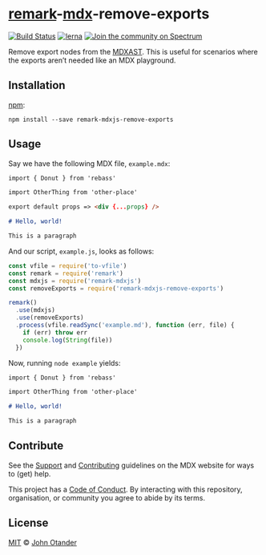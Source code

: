 # [remark][]-[mdx][]-remove-exports

[![Build Status][build-badge]][build]
[![lerna][lerna-badge]][lerna]
[![Join the community on Spectrum][spectrum-badge]][spectrum]

Remove export nodes from the [MDXAST][]. This is useful for scenarios where the exports aren’t needed like an MDX playground.

## Installation

[npm][]:

```shell
npm install --save remark-mdxjs-remove-exports
```

## Usage

Say we have the following MDX file, `example.mdx`:

```markdown
import { Donut } from 'rebass'

import OtherThing from 'other-place'

export default props => <div {...props} />

# Hello, world!

This is a paragraph
```

And our script, `example.js`, looks as follows:

```javascript
const vfile = require('to-vfile')
const remark = require('remark')
const mdxjs = require('remark-mdxjs')
const removeExports = require('remark-mdxjs-remove-exports')

remark()
  .use(mdxjs)
  .use(removeExports)
  .process(vfile.readSync('example.md'), function (err, file) {
    if (err) throw err
    console.log(String(file))
  })
```

Now, running `node example` yields:

```markdown
import { Donut } from 'rebass'

import OtherThing from 'other-place'

# Hello, world!

This is a paragraph
```

## Contribute

See the [Support][] and [Contributing][] guidelines on the MDX website for ways
to (get) help.

This project has a [Code of Conduct][coc].
By interacting with this repository, organisation, or community you agree to
abide by its terms.

## License

[MIT][] © [John Otander][johno]

<!-- Definitions -->

[build]: https://travis-ci.com/mdx-js/mdx
[build-badge]: https://travis-ci.com/mdx-js/mdx.svg?branch=master
[lerna]: https://lernajs.io/
[lerna-badge]: https://img.shields.io/badge/maintained%20with-lerna-cc00ff.svg
[spectrum]: https://spectrum.chat/mdx
[spectrum-badge]: https://withspectrum.github.io/badge/badge.svg
[contributing]: https://mdxjs.com/contributing
[support]: https://mdxjs.com/support
[coc]: https://github.com/mdx-js/.github/blob/master/code-of-conduct.md
[mit]: license
[remark]: https://github.com/remarkjs/remark
[johno]: https://johno.com
[npm]: https://docs.npmjs.com/cli/install
[mdx]: https://mdxjs.com
[mdxast]: https://github.com/mdx-js/specification#mdxast
